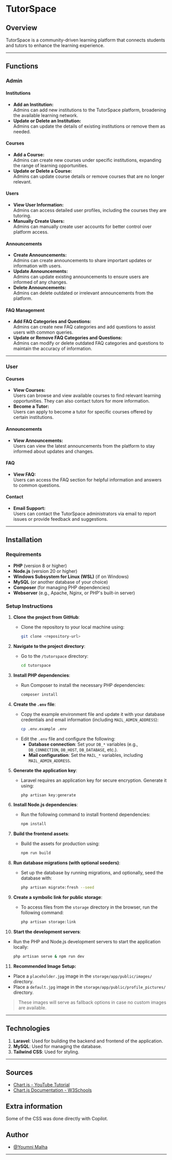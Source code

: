 # TutorSpace

## Overview
TutorSpace is a community-driven learning platform that connects students and tutors to enhance the learning experience.

---

## Functions

### Admin

#### Institutions
- **Add an Institution:**  
  Admins can add new institutions to the TutorSpace platform, broadening the available learning network.  
- **Update or Delete an Institution:**  
  Admins can update the details of existing institutions or remove them as needed.

#### Courses
- **Add a Course:**  
  Admins can create new courses under specific institutions, expanding the range of learning opportunities.  
- **Update or Delete a Course:**  
  Admins can update course details or remove courses that are no longer relevant.

#### Users
- **View User Information:**  
  Admins can access detailed user profiles, including the courses they are tutoring.  
- **Manually Create Users:**  
  Admins can manually create user accounts for better control over platform access.

#### Announcements
- **Create Announcements:**  
  Admins can create announcements to share important updates or information with users.  
- **Update Announcements:**  
  Admins can update existing announcements to ensure users are informed of any changes.  
- **Delete Announcements:**  
  Admins can delete outdated or irrelevant announcements from the platform.

#### FAQ Management
- **Add FAQ Categories and Questions:**  
  Admins can create new FAQ categories and add questions to assist users with common queries.  
- **Update or Remove FAQ Categories and Questions:**  
  Admins can modify or delete outdated FAQ categories and questions to maintain the accuracy of information.

---

### User

#### Courses
- **View Courses:**  
  Users can browse and view available courses to find relevant learning opportunities. They can also contact tutors for more information.
- **Become a Tutor:**  
  Users can apply to become a tutor for specific courses offered by certain institutions.

#### Announcements
- **View Announcements:**  
  Users can view the latest announcements from the platform to stay informed about updates and changes.

#### FAQ
- **View FAQ:**  
  Users can access the FAQ section for helpful information and answers to common questions.

#### Contact
- **Email Support:**  
  Users can contact the TutorSpace administrators via email to report issues or provide feedback and suggestions.

---

## Installation

### Requirements
- **PHP** (version 8 or higher)
- **Node.js** (version 20 or higher)
- **Windows Subsystem for Linux (WSL)** (if on Windows)
- **MySQL** (or another database of your choice)
- **Composer** (for managing PHP dependencies)
- **Webserver** (e.g., Apache, Nginx, or PHP's built-in server)

### Setup Instructions

1. **Clone the project from GitHub**:
   - Clone the repository to your local machine using:
     ```bash
     git clone <repository-url>
     ```

2. **Navigate to the project directory**:
   - Go to the `/tutorspace` directory:
     ```bash
     cd tutorspace
     ```

3. **Install PHP dependencies**:
   - Run Composer to install the necessary PHP dependencies:
     ```bash
     composer install
     ```

4. **Create the `.env` file**:
   - Copy the example environment file and update it with your database credentials and email information (including `MAIL_ADMIN_ADDRESS`):
     ```bash
     cp .env.example .env
     ```
   - Edit the `.env` file and configure the following:
     - **Database connection**: Set your `DB_*` variables (e.g., `DB_CONNECTION`, `DB_HOST`, `DB_DATABASE`, etc.).
     - **Mail configuration**: Set the `MAIL_*` variables, including `MAIL_ADMIN_ADDRESS`.

5. **Generate the application key**:
   - Laravel requires an application key for secure encryption. Generate it using:
     ```bash
     php artisan key:generate
     ```

6. **Install Node.js dependencies**:
   - Run the following command to install frontend dependencies:
     ```bash
     npm install
     ```

7. **Build the frontend assets**:
   - Build the assets for production using:
     ```bash
     npm run build
     ```

8. **Run database migrations (with optional seeders)**:
   - Set up the database by running migrations, and optionally, seed the database with:
     ```bash
     php artisan migrate:fresh --seed
     ```
9. **Create a symbolic link for public storage**:
   - To access files from the `storage` directory in the browser, run the following command:
     ```bash
     php artisan storage:link
     ```
10. **Start the development servers**:
   - Run the PHP and Node.js development servers to start the application locally:
     ```bash
     php artisan serve & npm run dev
     ```
11. **Recommended Image Setup:**

- Place a `placeholder.jpg` image in the `storage/app/public/images/` directory.
- Place a `default.jpg` image in the `storage/app/public/profile_pictures/` directory.
> These images will serve as fallback options in case no custom images are available.
---

## Technologies
1. **Laravel**: Used for building the backend and frontend of the application.
2. **MySQL**: Used for managing the database.
3. **Tailwind CSS**: Used for styling.

---

## Sources
- [Chart.js - YouTube Tutorial](https://youtu.be/Bb2n7RlgGVM?si=VQAMiiGg_ZPaXt-M)
- [Chart.js Documentation - W3Schools](https://www.w3schools.com/ai/ai_chartjs.asp)

## Extra information
Some of the CSS was done directly with Copilot.  

## Author
- [@Youmni Malha](https://github.com/Youmni)

---
